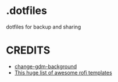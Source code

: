 # .dotfiles
dotfiles for backup and sharing

# CREDITS
- [change-gdm-background](https://github.com/thiggy01/change-gdm-background)
- [This huge list of awesome rofi templates](https://github.com/adi1090x/rofi)